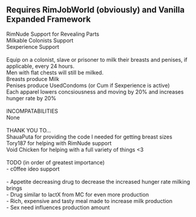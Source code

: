 <p><h2>Requires RimJobWorld (obviously) and Vanilla Expanded Framework</h2>
RimNude Support for Revealing Parts<br>
Milkable Colonists Support<br>
Sexperience Support<br>
<br>
Equip on a colonist, slave or prisoner to milk their breasts and penises, if applicable, every 24 hours.<br>
Men with flat chests will still be milked.<br>
Breasts produce Milk<br>
Penises produce UsedCondoms (or Cum if Sexperience is active)<br>
Each apparel lowers concsiousness and moving by 20% and increases hunger rate by 20%<br>
<br>
INCOMPATABILITIES<br>
None<br>
<br>
THANK YOU TO...<br>
ShauaPuta for providing the code I needed for getting breast sizes<br>
Tory187 for helping with RimNude support<br>
Void Chicken for helping with a full variety of things <3<br>
<br>
TODO (in order of greatest importance)<br>
- c0ffee ideo support<br>
<br>
- Appetite decreasing drug to decrease the increased hunger rate milking brings<br>
- Drug similar to lactX from MC for even more production<br>
- Rich, expensive and tasty meal made to increase milk production<br>
- Sex need influences production amount<br>
</p>

